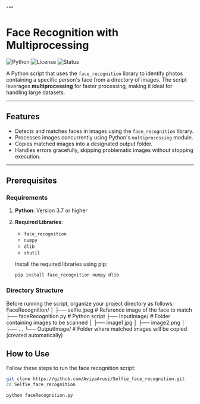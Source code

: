 """
# Face Recognition with Multiprocessing

![Python](https://img.shields.io/badge/Python-3.7%2B-blue)
![License](https://img.shields.io/badge/License-MIT-green)
![Status](https://img.shields.io/badge/Status-Stable-brightgreen)

A Python script that uses the `face_recognition` library to identify photos containing a specific person's face from a directory of images. The script leverages **multiprocessing** for faster processing, making it ideal for handling large datasets.

---

## Features

- Detects and matches faces in images using the `face_recognition` library.
- Processes images concurrently using Python's `multiprocessing` module.
- Copies matched images into a designated output folder.
- Handles errors gracefully, skipping problematic images without stopping execution.

---

## Prerequisites

### Requirements

1. **Python**: Version 3.7 or higher
2. **Required Libraries**:
   - `face_recognition`
   - `numpy`
   - `dlib`
   - `shutil`

   Install the required libraries using pip:

   ```bash
   pip install face_recognition numpy dlib

### Directory Structure
Before running the script, organize your project directory as follows:
FaceRecognition/
│
├── selfie.jpeg         # Reference image of the face to match
├── faceRecognition.py      # Python script
├── InputImage/         # Folder containing images to be scanned
│   ├── image1.jpg
│   ├── image2.png
│   ├── ...
└── OutputImage/        # Folder where matched images will be copied (created automatically)

## How to Use

Follow these steps to run the face recognition script:

```bash
git clone https://github.com/AviyaArusi/Selfie_face_recognition.git
cd Selfie_face_recognition

python faceRecognition.py
